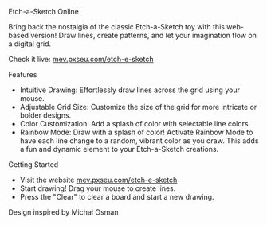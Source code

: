 Etch-a-Sketch Online

Bring back the nostalgia of the classic Etch-a-Sketch toy with this web-based version!  Draw lines, create patterns, and let your imagination flow on a digital grid.

Check it live:
[mev.pxseu.com/etch-e-sketch](https://mev.pxseu.com/etch-e-sketch)

Features

  - Intuitive Drawing: Effortlessly draw lines across the grid using your mouse.
  - Adjustable Grid Size: Customize the size of the grid for more intricate or bolder designs.
  - Color Customization: Add a splash of color with selectable line colors.
  - Rainbow Mode: Draw with a splash of color! Activate Rainbow Mode to have each line change to a random, vibrant color as you draw. This adds a fun and dynamic element to your Etch-a-Sketch creations.

Getting Started

  - Visit the website [mev.pxseu.com/etch-e-sketch](https://mev.pxseu.com/etch-e-sketch)
  - Start drawing! Drag your mouse to create lines.
  - Press the "Clear" to clear a board and start a new drawing.

Design inspired by Michał Osman
